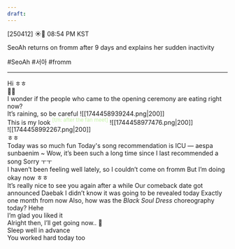 ```yaml
---
draft:
---
```

[250412] ☀️💭 08:54 PM KST

SeoAh returns on fromm after 9 days and explains her sudden inactivity

#SeoAh #서아 #fromm
___
Hi ㅎㅎ  
🤍🤍  
I wonder if the people who came to the opening ceremony are eating right now?  
It’s raining, so be careful
![[1744458939244.png|200]]  
This is my look <font color="#c3f4a5"><sup>[t/n: after the fan meet]</sup></font>
![[1744458977476.png|200]]  
![[1744458992267.png|200]]  
ㅎㅎ  
Today was so much fun 
Today's song recommendation is ICU — aespa sunbaenim  ~
Wow, it’s been such a long time since I last recommended a song
Sorry ㅜㅜ  
I haven’t been feeling well lately, so I couldn’t come on fromm
But I’m doing okay now
ㅎㅎ  
It’s really nice to see you again after a while
Our comeback date got announced
Daebak
I didn’t know it was going to be revealed today
Exactly one month from now
Also, how was the _Black Soul Dress_ choreography today?
Hehe  
I’m glad you liked it  
Alright then, I’ll get going now.. 🥺  
Sleep well in advance  
You worked hard today too 